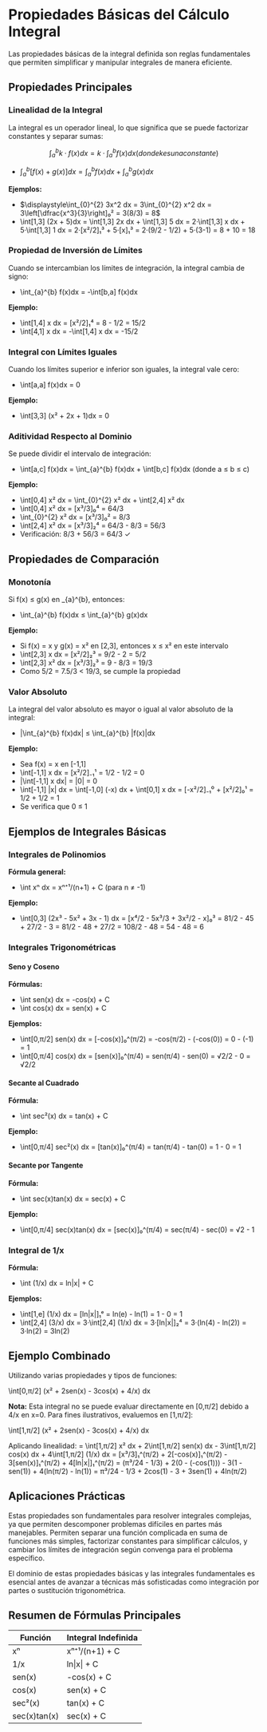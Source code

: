 # Propiedades Básicas del Cálculo Integral

Las propiedades básicas de la integral definida son reglas fundamentales que permiten simplificar y manipular integrales de manera eficiente.

## Propiedades Principales

### Linealidad de la Integral

La integral es un operador lineal, lo que significa que se puede factorizar constantes y separar sumas:

```math
\displaystyle\int_{a}^{b} k·f(x)dx = k·\int_{a}^{b} f(x)dx (donde k es una constante)
```

- $\displaystyle\int_{a}^{b} [f(x) + g(x)]dx = \int_{a}^{b} f(x)dx + \int_{a}^{b} g(x)dx$

**Ejemplos:**
- $\displaystyle\int_{0}^{2} 3x^2 dx = 3\int_{0}^{2} x^2 dx = 3\left[\dfrac{x^3}{3}\right]₀² = 3(8/3) = 8$
- \int[1,3] (2x + 5)dx = \int[1,3] 2x dx + \int[1,3] 5 dx = 2·\int[1,3] x dx + 5·\int[1,3] 1 dx = 2·[x²/2]₁³ + 5·[x]₁³ = 2·(9/2 - 1/2) + 5·(3-1) = 8 + 10 = 18

### Propiedad de Inversión de Límites

Cuando se intercambian los límites de integración, la integral cambia de signo:

- \int_{a}^{b} f(x)dx = -\int[b,a] f(x)dx

**Ejemplo:**
- \int[1,4] x dx = [x²/2]₁⁴ = 8 - 1/2 = 15/2
- \int[4,1] x dx = -\int[1,4] x dx = -15/2

### Integral con Límites Iguales

Cuando los límites superior e inferior son iguales, la integral vale cero:

- \int[a,a] f(x)dx = 0

**Ejemplo:**
- \int[3,3] (x² + 2x + 1)dx = 0

### Aditividad Respecto al Dominio

Se puede dividir el intervalo de integración:

- \int[a,c] f(x)dx = \int_{a}^{b} f(x)dx + \int[b,c] f(x)dx (donde a ≤ b ≤ c)

**Ejemplo:**
- \int[0,4] x² dx = \int_{0}^{2} x² dx + \int[2,4] x² dx
- \int[0,4] x² dx = [x³/3]₀⁴ = 64/3
- \int_{0}^{2} x² dx = [x³/3]₀² = 8/3
- \int[2,4] x² dx = [x³/3]₂⁴ = 64/3 - 8/3 = 56/3
- Verificación: 8/3 + 56/3 = 64/3 ✓

## Propiedades de Comparación

### Monotonía

Si f(x) ≤ g(x) en _{a}^{b}, entonces:

- \int_{a}^{b} f(x)dx ≤ \int_{a}^{b} g(x)dx

**Ejemplo:**
- Si f(x) = x y g(x) = x² en [2,3], entonces x ≤ x² en este intervalo
- \int[2,3] x dx = [x²/2]₂³ = 9/2 - 2 = 5/2
- \int[2,3] x² dx = [x³/3]₂³ = 9 - 8/3 = 19/3
- Como 5/2 = 7.5/3 < 19/3, se cumple la propiedad

### Valor Absoluto

La integral del valor absoluto es mayor o igual al valor absoluto de la integral:

- |\int_{a}^{b} f(x)dx| ≤ \int_{a}^{b} |f(x)|dx

**Ejemplo:**
- Sea f(x) = x en [-1,1]
- \int[-1,1] x dx = [x²/2]₋₁¹ = 1/2 - 1/2 = 0
- |\int[-1,1] x dx| = |0| = 0
- \int[-1,1] |x| dx = \int[-1,0] (-x) dx + \int[0,1] x dx = [-x²/2]₋₁⁰ + [x²/2]₀¹ = 1/2 + 1/2 = 1
- Se verifica que 0 ≤ 1

## Ejemplos de Integrales Básicas

### Integrales de Polinomios

**Fórmula general:**
- \int xⁿ dx = xⁿ⁺¹/(n+1) + C (para n ≠ -1)

**Ejemplo:**
- \int[0,3] (2x³ - 5x² + 3x - 1) dx = [x⁴/2 - 5x³/3 + 3x²/2 - x]₀³ = 81/2 - 45 + 27/2 - 3 = 81/2 - 48 + 27/2 = 108/2 - 48 = 54 - 48 = 6

### Integrales Trigonométricas

#### Seno y Coseno

**Fórmulas:**
- \int sen(x) dx = -cos(x) + C
- \int cos(x) dx = sen(x) + C

**Ejemplos:**
- \int[0,π/2] sen(x) dx = [-cos(x)]₀^(π/2) = -cos(π/2) - (-cos(0)) = 0 - (-1) = 1
- \int[0,π/4] cos(x) dx = [sen(x)]₀^(π/4) = sen(π/4) - sen(0) = √2/2 - 0 = √2/2

#### Secante al Cuadrado

**Fórmula:**
- \int sec²(x) dx = tan(x) + C

**Ejemplo:**
- \int[0,π/4] sec²(x) dx = [tan(x)]₀^(π/4) = tan(π/4) - tan(0) = 1 - 0 = 1

#### Secante por Tangente

**Fórmula:**
- \int sec(x)tan(x) dx = sec(x) + C

**Ejemplo:**
- \int[0,π/4] sec(x)tan(x) dx = [sec(x)]₀^(π/4) = sec(π/4) - sec(0) = √2 - 1

### Integral de 1/x

**Fórmula:**
- \int (1/x) dx = ln|x| + C

**Ejemplos:**
- \int[1,e] (1/x) dx = [ln|x|]₁ᵉ = ln(e) - ln(1) = 1 - 0 = 1
- \int[2,4] (3/x) dx = 3·\int[2,4] (1/x) dx = 3·[ln|x|]₂⁴ = 3·(ln(4) - ln(2)) = 3·ln(2) = 3ln(2)

## Ejemplo Combinado

Utilizando varias propiedades y tipos de funciones:

\int[0,π/2] (x² + 2sen(x) - 3cos(x) + 4/x) dx

**Nota:** Esta integral no se puede evaluar directamente en [0,π/2] debido a 4/x en x=0. Para fines ilustrativos, evaluemos en [1,π/2]:

\int[1,π/2] (x² + 2sen(x) - 3cos(x) + 4/x) dx

Aplicando linealidad:
= \int[1,π/2] x² dx + 2\int[1,π/2] sen(x) dx - 3\int[1,π/2] cos(x) dx + 4\int[1,π/2] (1/x) dx
= [x³/3]₁^(π/2) + 2[-cos(x)]₁^(π/2) - 3[sen(x)]₁^(π/2) + 4[ln|x|]₁^(π/2)
= (π³/24 - 1/3) + 2(0 - (-cos(1))) - 3(1 - sen(1)) + 4(ln(π/2) - ln(1))
= π³/24 - 1/3 + 2cos(1) - 3 + 3sen(1) + 4ln(π/2)

## Aplicaciones Prácticas

Estas propiedades son fundamentales para resolver integrales complejas, ya que permiten descomponer problemas difíciles en partes más manejables. Permiten separar una función complicada en suma de funciones más simples, factorizar constantes para simplificar cálculos, y cambiar los límites de integración según convenga para el problema específico.

El dominio de estas propiedades básicas y las integrales fundamentales es esencial antes de avanzar a técnicas más sofisticadas como integración por partes o sustitución trigonométrica.

## Resumen de Fórmulas Principales

| Función      | Integral Indefinida |
| ------------ | ------------------- |
| xⁿ           | xⁿ⁺¹/(n+1) + C      |
| 1/x          | ln\|x\| + C         |
| sen(x)       | -cos(x) + C         |
| cos(x)       | sen(x) + C          |
| sec²(x)      | tan(x) + C          |
| sec(x)tan(x) | sec(x) + C          |